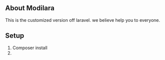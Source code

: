 
## About Modilara

This is the customized version off laravel. we believe help you to everyone.

## Setup

1) Composer install
2) 